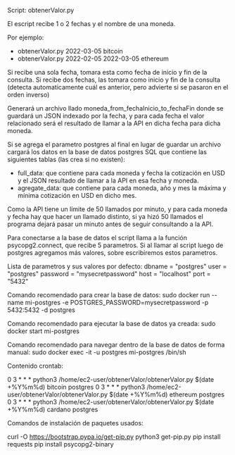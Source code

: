 Script: obtenerValor.py

El escript recibe 1 o 2 fechas y el nombre de una moneda.

Por ejemplo:

- obtenerValor.py 2022-03-05 bitcoin
- obtenerValor.py 2022-02-05 2022-03-05 ethereum

Si recibe una sola fecha, tomara esta como fecha de inicio y fin de la consulta.
Si recibe dos fechas, las tomara como inicio y fin de la consulta (detecta
automaticamente cuál es anterior, pero advierte si se pasaron en el orden inverso)

Generará un archivo llado moneda_from_fechaInicio_to_fechaFin donde se guardará un
JSON indexado por la fecha, y para cada fecha el valor relacionado será el resultado
de llamar a la API en dicha fecha para dicha moneda.

Si se agrega el parametro postgres al final en lugar de guardar un archivo cargará los
datos en la base de datos postgres SQL que contiene las siguientes tablas (las crea
si no existen):

- full_data: que contiene para cada moneda y fecha la cotización en USD y el JSON 
  resultado de llamar a la API en esa fecha y moneda.
- agregate_data: que contiene para cada moneda, año y mes la máxima y mínima cotización
  en USD en dicho mes.

Como la API tiene un límite de 50 llamados por minuto, y para cada moneda y fecha hay que
hacer un llamado distinto, si ya hizó 50 llamados el programa dejará pasar un minuto antes
de seguir consultando a la API. 

Para conectarse a la base de datos el script llama a la función psycopg2.connect, que recibe
5 parametros. Si al llamar al script luego de postgres agregamos más valores, sobre escribiremos
estos parametros. 

Lista de parametros y sus valores por defecto:
dbname   = "postgres"
user     = "postgres"
password = "mysecretpassword"
host     = "localhost"
port     = "5432"

Comando recomendado para crear la base de datos:
sudo docker run --name mi-postgres -e POSTGRES_PASSWORD=mysecretpassword -p 5432:5432 -d postgres

Comando recomendado para ejecutar la base de datos ya creada:
sudo docker start mi-postgres

Comando recomendado para navegar dentro de la base de datos de forma manual:
sudo docker exec -it -u postgres mi-postgres /bin/sh

Contenido crontab:

0 3 * * * python3 /home/ec2-user/obtenerValor/obtenerValor.py $(date +\%Y\%m\%d) bitcoin postgres
0 3 * * * python3 /home/ec2-user/obtenerValor/obtenerValor.py $(date +\%Y\%m\%d) ethereum postgres
0 3 * * * python3 /home/ec2-user/obtenerValor/obtenerValor.py $(date +\%Y\%m\%d) cardano postgres


Comandos de instalación de paquetes usados:

curl -O https://bootstrap.pypa.io/get-pip.py
python3 get-pip.py
pip install requests
pip install psycopg2-binary